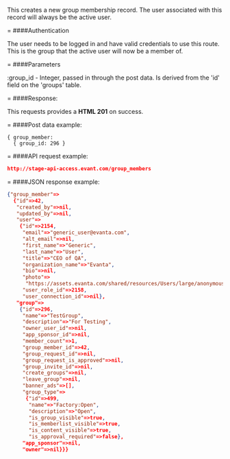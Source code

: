 <!-- --- title: POST /group_members -->

This creates a new group membership record. The user associated with this record will always be the active user.

=
####Authentication

The user needs to be logged in and have valid credentials to use this route. This is the group that the active user will now be a member of.

=
####Parameters

:group_id - Integer, passed in through the post data. Is derived from the 'id' field on the 'groups' table.

=
####Response:

This requests provides a <strong>HTML 201</strong> on success.

=
####Post data example:
```
{ group_member: 
  { group_id: 296 } 
```

=
####API request example:
```json
http://stage-api-access.evant.com/group_members
```

=
####JSON response example:

```json
{"group_member"=>
  {"id"=>42,
   "created_by"=>nil,
   "updated_by"=>nil,
   "user"=>
    {"id"=>2154,
     "email"=>"generic_user@evanta.com",
     "alt_email"=>nil,
     "first_name"=>"Generic",
     "last_name"=>"User",
     "title"=>"CEO of QA",
     "organization_name"=>"Evanta",
     "bio"=>nil,
     "photo"=>
      "https://assets.evanta.com/shared/resources/Users/large/anonymous2.jpg",
     "user_role_id"=>2158,
     "user_connection_id"=>nil},
   "group"=>
    {"id"=>296,
     "name"=>"TestGroup",
     "description"=>"For Testing",
     "owner_user_id"=>nil,
     "app_sponsor_id"=>nil,
     "member_count"=>1,
     "group_member_id"=>42,
     "group_request_id"=>nil,
     "group_request_is_approved"=>nil,
     "group_invite_id"=>nil,
     "create_groups"=>nil,
     "leave_group"=>nil,
     "banner_ads"=>[],
     "group_type"=>
      {"id"=>499,
       "name"=>"Factory:Open",
       "description"=>"Open",
       "is_group_visible"=>true,
       "is_memberlist_visible"=>true,
       "is_content_visible"=>true,
       "is_approval_required"=>false},
     "app_sponsor"=>nil,
     "owner"=>nil}}}
```